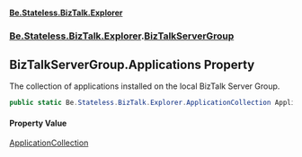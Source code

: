 #### [Be.Stateless.BizTalk.Explorer](README.md 'README')
### [Be.Stateless.BizTalk.Explorer](Be.Stateless.BizTalk.Explorer.md 'Be.Stateless.BizTalk.Explorer').[BizTalkServerGroup](BizTalkServerGroup.md 'Be.Stateless.BizTalk.Explorer.BizTalkServerGroup')

## BizTalkServerGroup.Applications Property

The collection of applications installed on the local BizTalk Server Group.

```csharp
public static Be.Stateless.BizTalk.Explorer.ApplicationCollection Applications { get; }
```

#### Property Value
[ApplicationCollection](ApplicationCollection.md 'Be.Stateless.BizTalk.Explorer.ApplicationCollection')